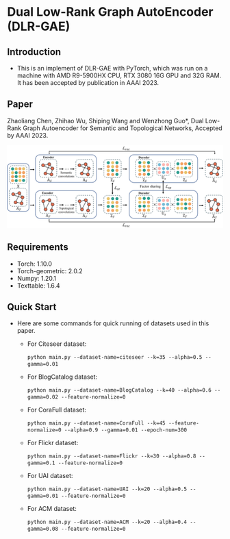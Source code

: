 # Dual Low-Rank Graph AutoEncoder (DLR-GAE)

## Introduction
- This is an implement of DLR-GAE with PyTorch, which was run on a machine with AMD R9-5900HX CPU, RTX 3080 16G GPU and 32G RAM. It has been accepted by publication in AAAI 2023.

## Paper
Zhaoliang Chen, Zhihao Wu, Shiping Wang and Wenzhong Guo*, Dual Low-Rank Graph Autoencoder for Semantic and Topological Networks, Accepted by AAAI 2023.

![framework](./framework.jpg)

## Requirements

- Torch: 1.10.0
- Torch-geometric: 2.0.2
- Numpy: 1.20.1
- Texttable: 1.6.4

## Quick Start
- Here are some commands for quick running of datasets used in this paper. 
    - For Citeseer dataset: 
    
      ```
      python main.py --dataset-name=citeseer --k=35 --alpha=0.5 --gamma=0.01
      ```
    
    - For BlogCatalog dataset: 
    
      ```
      python main.py --dataset-name=BlogCatalog --k=40 --alpha=0.6 --gamma=0.02 --feature-normalize=0
      ```
    
    - For CoraFull dataset:
    
      ```
      python main.py --dataset-name=CoraFull --k=45 --feature-normalize=0 --alpha=0.9 --gamma=0.01 --epoch-num=300
      ```
    
    - For Flickr dataset:
    
      ```
      python main.py --dataset-name=Flickr --k=30 --alpha=0.8 --gamma=0.1 --feature-normalize=0
      ```
    
    - For UAI dataset:
    
      ```
      python main.py --dataset-name=UAI --k=20 --alpha=0.5 --gamma=0.01 --feature-normalize=0
      ```
    
    - For ACM dataset:
    
      ```
      python main.py --dataset-name=ACM --k=20 --alpha=0.4 --gamma=0.08 --feature-normalize=0
      ```
    
      


